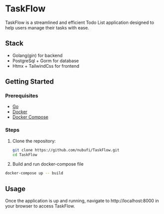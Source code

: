 # TaskFlow
TaskFlow is a streamlined and efficient Todo List application designed to help users manage their tasks with ease.

## Stack

- Golang(gin) for backend
- PostgreSql + Gorm for database
- Htmx + TailwindCss for frontend

## Getting Started

### Prerequisites

- [Go](https://golang.org/doc/install)
- [Docker](https://www.docker.com/get-started)
- [Docker Compose](https://docs.docker.com/compose/)

### Steps

1. Clone the repository:
   ```bash
   git clone https://github.com/nubufi/TaskFlow.git
   cd TaskFlow
   ```
2. Build and run docker-compose file
  ```bash
  docker-compose up -- build
  ```

## Usage
Once the application is up and running, navigate to http://localhost:8000 in your browser to access TaskFlow.
